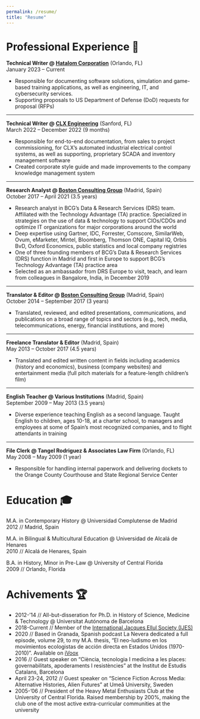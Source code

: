 ```yaml
---
permalink: /resume/
title: "Resume"
---
```


# Professional Experience :briefcase:
**Technical Writer @ [Hatalom Corporation](https://www.hatalom.com)** (Orlando, FL)  
January 2023 – Current  
- Responsible for documenting software solutions, simulation and game-based training applications, as well as engineering, IT, and cybersecurity services.
- Supporting proposals to US Department of Defense (DoD) requests for proposal (RFPs)

---

**Technical Writer @ [CLX Engineering](https://clxengineering.com)** (Sanford, FL)  
March 2022 – December 2022 (9 months)  
- Responsible for end-to-end documentation, from sales to project commissioning, for CLX’s automated industrial electrical control systems, as well as supporting, proprietary SCADA and inventory management software
- Created corporate style guide and made improvements to the company knowledge management system

---

**Research Analyst @ [Boston Consulting Group](https://www.bcg.com)** (Madrid, Spain)  
October 2017 – April 2021 (3.5 years)  
- Research analyst in BCG’s Data & Research Services (DRS) team. Affiliated with the Technology Advantage (TA) practice. Specialized in strategies on the use of data & technology to support CIOs/CDOs and optimize IT organizations for major corporations around the world
- Deep expertise using Gartner, IDC, Forrester, Comscore, SimilarWeb, Ovum, eMarketer, Mintel, Bloomberg, Thomson ONE, Capital IQ, Orbis BvD, Oxford Economics, public statistics and local company registries
- One of three founding members of BCG’s Data & Research Services (DRS) function in Madrid and first in Europe to support BCG’s Technology Advantage (TA) practice area
- Selected as an ambassador from DRS Europe to visit, teach, and learn from colleagues in Bangalore, India, in December 2019

---

**Translator & Editor @ [Boston Consulting Group](https://www.bcg.com)** (Madrid, Spain)  
October 2014 – September 2017 (3 years)  
- Translated, reviewed, and edited presentations, communications, and publications on a broad range of topics and sectors (e.g., tech, media, telecommunications, energy, financial institutions, and more)

---

**Freelance Translator & Editor** (Madrid, Spain)  
May 2013 – October 2017 (4.5 years)  
- Translated and edited written content in fields including academics (history and economics), business (company websites) and entertainment media (full pitch materials for a feature-length children’s film)

---

**English Teacher @ Various Institutions** (Madrid, Spain)  
September 2009 – May 2013 (3.5 years)  
- Diverse experience teaching English as a second language. Taught English to children, ages 10-18, at a charter school, to managers and employees at some of Spain’s most recognized companies, and to flight attendants in training

---

**File Clerk @ Tangel Rodriguez & Associates Law Firm** (Orlando, FL)  
May 2008 – May 2009 (1 year)  
- Responsible for handling internal paperwork and delivering dockets to the Orange County Courthouse and State Regional Service Center

# Education :mortar_board:
M.A. in Contemporary History @ Universidad Complutense de Madrid  
2012 // Madrid, Spain

M.A. in Bilingual & Multicultural Education @ Universidad de Alcalá de Henares  
2010 // Alcalá de Henares, Spain

B.A. in History, Minor in Pre-Law @ University of Central Florida  
2009 // Orlando, Florida

# Achivements :trophy:
- 2012-’14 // All-but-disseration for Ph.D. in History of Science, Medicine & Technology @ Universitat Autónoma de Barcelona  
- 2018-Current // Member of the [International Jacques Ellul Society (IJES)](https://ellul.org)  
- 2020 // Based in Granada, Spanish podcast La Nevera dedicated a full episode, volume 29, to my M.A. thesis, “El neo-ludismo en los movimientos ecologistas de acción directa en Estados Unidos (1970-2010)”. Available on [iVoox](https://www.ivoox.com/en/nevera-vol-29-el-neo-ludismo-movimientos-audios-mp3_rf_57219834_1.html)  
- 2016 // Guest speaker on “Ciència, tecnologia I medicina a les places: governabilitats, apoderaments I resistències” at the Institut de Estudis Catalans, Barcelona  
- April 23-24, 2012 // Guest speaker on “Science Fiction Across Media: Alternative Histories, Alien Futures” at Umeå University, Sweden  
- 2005-’06 // President of the Heavy Metal Enthusiasts Club at the University of Central Florida. Raised membership by 200%, making the club one of the most active extra-curricular communities at the university
